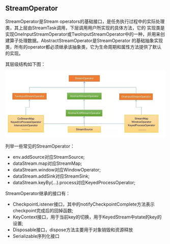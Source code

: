 StreamOperator
-------------

StreamOperator是Stream operators的基础接口，是任务执行过程中的实际处理类，其上层由StreamTask调用，下层调用用户所实现的具体方法，它的
实现类是实现OneInputStreamOperator或TwoInputStreamOperator中的一种，并用来创建算子处理数据。AbstractStreamOperator是StreamOperator
的基础抽象实现类，所有的operator都必须继承该抽象类，它为生命周期和属性方法提供了默认的实现。

其层级结构如下图：

 ![StreamOperator](../images/stream-operator.png "StreamOperator")

列举一些常见的StreamOperator：
 * env.addSource对应StreamSource;
 * dataStream.map对应StreamMap;
 * dataStream.window对应WindowOperator;
 * dataStream.addSink对应StreamSink;
 * dataStream.keyBy(...).process对应KeyedProcessOperator;

StreamOperator继承的接口有：
 * CheckpointListener接口，其中的notifyCheckpointComplete方法表示checkpoint完成后的回掉函数;
 * KeyContext接口，用于当前key的切换，用于KeyedStream中state的key的设置;
 * Disposable接口，dispose方法主要用于对象销毁和资源释放
 * Serializable序列化接口

